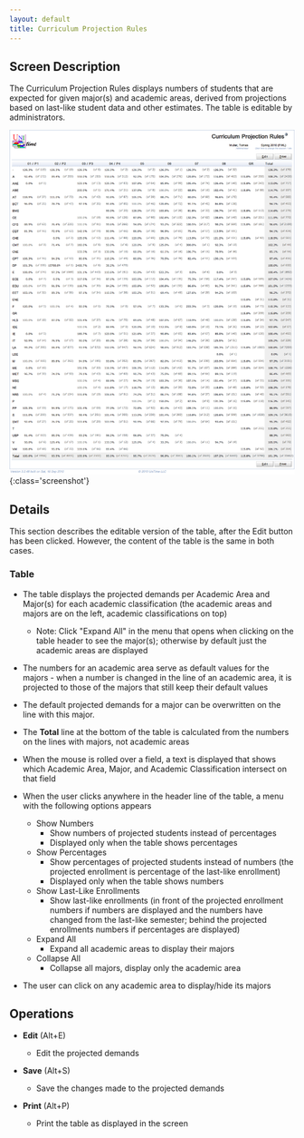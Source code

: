 ```yaml
---
layout: default
title: Curriculum Projection Rules
---
```



## Screen Description

The Curriculum Projection Rules displays numbers of students that are expected for given major(s) and academic areas, derived from projections based on last-like student data and other estimates. The table is editable by administrators.

![Curriculum Projection Rules](images/curriculum-projection-rules-1.png){:class='screenshot'}

## Details

This section describes the editable version of the table, after the Edit button has been clicked. However, the content of the table is the same in both cases.

### Table

* The table displays the projected demands per Academic Area and Major(s) for each academic classification (the academic areas and majors are on the left, academic classifications on top)
	* Note: Click "Expand All" in the menu that opens when clicking on the table header to see the major(s); otherwise by default just the academic areas are displayed

* The numbers for an academic area serve as default values for the majors - when a number is changed in the line of an academic area, it is projected to those of the majors that still keep their default values

* The default projected demands for a major can be overwritten on the line with this major.

* The **Total** line at the bottom of the table is calculated from the numbers on the lines with majors, not academic areas

* When the mouse is rolled over a field, a text is displayed that shows which Academic Area, Major, and Academic Classification intersect on that field

* When the user clicks anywhere in the header line of the table, a menu with the following options appears
	* Show Numbers
		* Show numbers of projected students instead of percentages
		* Displayed only when the table shows percentages
	* Show Percentages
		* Show percentages of projected students instead of numbers (the projected enrollment is percentage of the last-like enrollment)
		* Displayed only when the table shows numbers
	* Show Last-Like Enrollments
		* Show last-like enrollments (in front of the projected enrollment numbers if numbers are displayed and the numbers have changed from the last-like semester; behind the projected enrollments numbers if percentages are displayed)
	* Expand All
		* Expand all academic areas to display their majors
	* Collapse All
		* Collapse all majors, display only the academic area

* The user can click on any academic area to display/hide its majors

## Operations

* **Edit** (Alt+E)
	* Edit the projected demands

* **Save** (Alt+S)
	* Save the changes made to the projected demands

* **Print** (Alt+P)
	* Print the table as displayed in the screen

